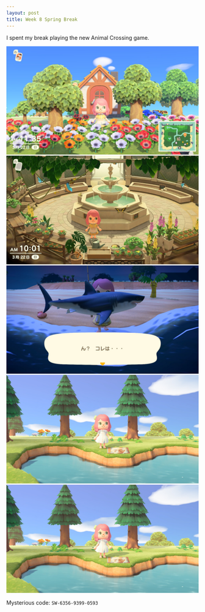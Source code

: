 ```yaml
---
layout: post
title: Week 8 Spring Break
---
```


I spent my break playing the new Animal Crossing game.

![home](../images/home.jpeg)
![museum](../images/museum.jpeg)
![shark](../images/shark.jpeg)
![lake](../images/lake.jpeg)
![a](../images/a.jpeg)

Mysterious code: `SW-6356-9399-0593`
